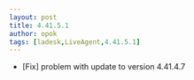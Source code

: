 ```yaml
---
layout: post
title: 4.41.5.1
author: opok
tags: [ladesk,LiveAgent,4.41.5.1]
---
```


- [Fix] problem with update to version 4.41.4.7
